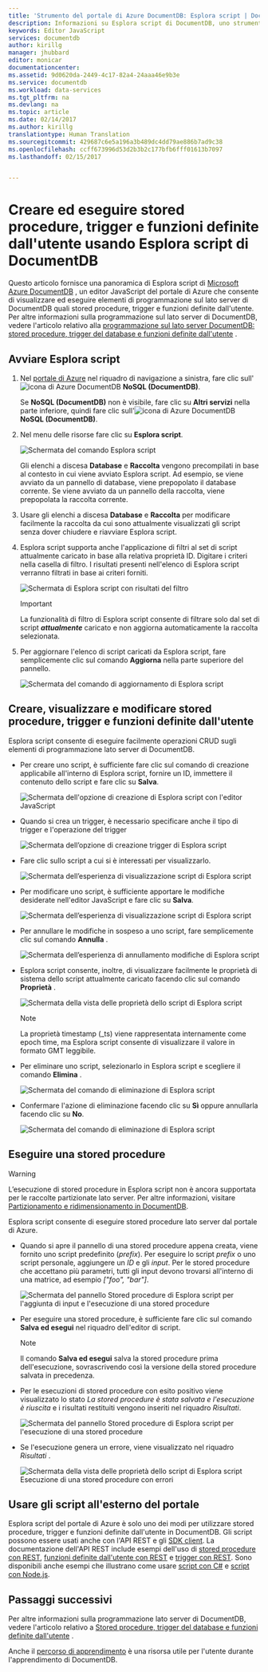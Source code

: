 ```yaml
---
title: 'Strumento del portale di Azure DocumentDB: Esplora script | Documentazione Microsoft'
description: Informazioni su Esplora script di DocumentDB, uno strumento del portale di Azure che consente di gestire elementi di programmazione sul lato server di DocumentDB quali stored procedure di JavaScript, trigger e funzioni definite dall&quot;utente.
keywords: Editor JavaScript
services: documentdb
author: kirillg
manager: jhubbard
editor: monicar
documentationcenter: 
ms.assetid: 9d0620da-2449-4c17-82a4-24aaa46e9b3e
ms.service: documentdb
ms.workload: data-services
ms.tgt_pltfrm: na
ms.devlang: na
ms.topic: article
ms.date: 02/14/2017
ms.author: kirillg
translationtype: Human Translation
ms.sourcegitcommit: 429687c6e5a196a3b489dc4dd79ae886b7ad9c38
ms.openlocfilehash: ccff673996d53d2b3b2c177bfb6fff01613b7097
ms.lasthandoff: 02/15/2017


---
```

# <a name="create-and-run-stored-procedures-triggers-and-user-defined-functions-using-the-documentdb-script-explorer"></a>Creare ed eseguire stored procedure, trigger e funzioni definite dall'utente usando Esplora script di DocumentDB
Questo articolo fornisce una panoramica di Esplora script di [Microsoft Azure DocumentDB](https://azure.microsoft.com/services/documentdb/) , un editor JavaScript del portale di Azure che consente di visualizzare ed eseguire elementi di programmazione sul lato server di DocumentDB quali stored procedure, trigger e funzioni definite dall'utente. Per altre informazioni sulla programmazione sul lato server di DocumentDB, vedere l'articolo relativo alla [programmazione sul lato server DocumentDB: stored procedure, trigger del database e funzioni definite dall'utente](documentdb-programming.md) .

## <a name="launch-script-explorer"></a>Avviare Esplora script
1. Nel [portale di Azure](https://portal.azure.com) nel riquadro di navigazione a sinistra, fare clic sull'![icona di Azure DocumentDB](./media/documentdb-query-collections-query-explorer/nosql-documentdb-portal-icon.png) **NoSQL (DocumentDB)**. 

    Se **NoSQL (DocumentDB)** non è visibile, fare clic su **Altri servizi** nella parte inferiore, quindi fare clic sull'![icona di Azure DocumentDB](./media/documentdb-query-collections-query-explorer/nosql-documentdb-portal-icon.png) **NoSQL (DocumentDB)**.
2. Nel menu delle risorse fare clic su **Esplora script**.
   
    ![Schermata del comando Esplora script](./media/documentdb-view-scripts/scriptexplorercommand.png)
   
    Gli elenchi a discesa **Database** e **Raccolta** vengono precompilati in base al contesto in cui viene avviato Esplora script.  Ad esempio, se viene avviato da un pannello di database, viene prepopolato il database corrente.  Se viene avviato da un pannello della raccolta, viene prepopolata la raccolta corrente.
3. Usare gli elenchi a discesa **Database** e **Raccolta** per modificare facilmente la raccolta da cui sono attualmente visualizzati gli script senza dover chiudere e riavviare Esplora script.  
4. Esplora script supporta anche l'applicazione di filtri al set di script attualmente caricato in base alla relativa proprietà ID.  Digitare i criteri nella casella di filtro. I risultati presenti nell'elenco di Esplora script verranno filtrati in base ai criteri forniti.
   
    ![Schermata di Esplora script con risultati del filtro](./media/documentdb-view-scripts/scriptexplorerfilterresults.png)

    > [!IMPORTANT] 
    > La funzionalità di filtro di Esplora script consente di filtrare solo dal set di script ***attualmente*** caricato e non aggiorna automaticamente la raccolta selezionata.

1. Per aggiornare l'elenco di script caricati da Esplora script, fare semplicemente clic sul comando **Aggiorna** nella parte superiore del pannello.
   
    ![Schermata del comando di aggiornamento di Esplora script](./media/documentdb-view-scripts/scriptexplorerrefresh.png)

## <a name="create-view-and-edit-stored-procedures-triggers-and-user-defined-functions"></a>Creare, visualizzare e modificare stored procedure, trigger e funzioni definite dall'utente
Esplora script consente di eseguire facilmente operazioni CRUD sugli elementi di programmazione lato server di DocumentDB.  

* Per creare uno script, è sufficiente fare clic sul comando di creazione applicabile all'interno di Esplora script, fornire un ID, immettere il contenuto dello script e fare clic su **Salva**.
  
    ![Schermata dell'opzione di creazione di Esplora script con l'editor JavaScript](./media/documentdb-view-scripts/scriptexplorercreatecommand.png)
* Quando si crea un trigger, è necessario specificare anche il tipo di trigger e l'operazione del trigger
  
    ![Schermata dell’opzione di creazione trigger di Esplora script](./media/documentdb-view-scripts/scriptexplorercreatetrigger.png)
* Fare clic sullo script a cui si è interessati per visualizzarlo.
  
    ![Schermata dell’esperienza di visualizzazione script di Esplora script](./media/documentdb-view-scripts/scriptexplorerviewscript.png)
* Per modificare uno script, è sufficiente apportare le modifiche desiderate nell'editor JavaScript e fare clic su **Salva**.
  
    ![Schermata dell’esperienza di visualizzazione script di Esplora script](./media/documentdb-view-scripts/scriptexplorereditscript.png)
* Per annullare le modifiche in sospeso a uno script, fare semplicemente clic sul comando **Annulla** .
  
    ![Schermata dell’esperienza di annullamento modifiche di Esplora script](./media/documentdb-view-scripts/scriptexplorerdiscardchanges.png)
* Esplora script consente, inoltre, di visualizzare facilmente le proprietà di sistema dello script attualmente caricato facendo clic sul comando **Proprietà** .
  
    ![Schermata della vista delle proprietà dello script di Esplora script](./media/documentdb-view-scripts/scriptproperties.png)
  
  > [!NOTE]
  > La proprietà timestamp (_ts) viene rappresentata internamente come epoch time, ma Esplora script consente di visualizzare il valore in formato GMT leggibile.
  > 
  > 
* Per eliminare uno script, selezionarlo in Esplora script e scegliere il comando **Elimina** .
  
    ![Schermata del comando di eliminazione di Esplora script](./media/documentdb-view-scripts/scriptexplorerdeletescript1.png)
* Confermare l'azione di eliminazione facendo clic su **Sì** oppure annullarla facendo clic su **No**.
  
    ![Schermata del comando di eliminazione di Esplora script](./media/documentdb-view-scripts/scriptexplorerdeletescript2.png)

## <a name="execute-a-stored-procedure"></a>Eseguire una stored procedure
> [!WARNING]
> L’esecuzione di stored procedure in Esplora script non è ancora supportata per le raccolte partizionate lato server. Per altre informazioni, visitare [Partizionamento e ridimensionamento in DocumentDB](documentdb-partition-data.md).
> 
> 

Esplora script consente di eseguire stored procedure lato server dal portale di Azure.

* Quando si apre il pannello di una stored procedure appena creata, viene fornito uno script predefinito (*prefix*). Per eseguire lo script *prefix* o uno script personale, aggiungere un *ID* e gli *input*. Per le stored procedure che accettano più parametri, tutti gli input devono trovarsi all'interno di una matrice, ad esempio *["foo", "bar"]*.
  
    ![Schermata del pannello Stored procedure di Esplora script per l'aggiunta di input e l'esecuzione di una stored procedure](./media/documentdb-view-scripts/documentdb-execute-a-stored-procedure-input.png)
* Per eseguire una stored procedure, è sufficiente fare clic sul comando **Salva ed esegui** nel riquadro dell'editor di script.
  
  > [!NOTE]
  > Il comando **Salva ed esegui** salva la stored procedure prima dell'esecuzione, sovrascrivendo così la versione della stored procedure salvata in precedenza.
  > 
  > 
* Per le esecuzioni di stored procedure con esito positivo viene visualizzato lo stato *La stored procedure è stata salvata e l'esecuzione è riuscita* e i risultati restituiti vengono inseriti nel riquadro *Risultati*.
  
    ![Schermata del pannello Stored procedure di Esplora script per l'esecuzione di una stored procedure](./media/documentdb-view-scripts/documentdb-execute-a-stored-procedure.png)
* Se l'esecuzione genera un errore, viene visualizzato nel riquadro *Risultati* .
  
    ![Schermata della vista delle proprietà dello script di Esplora script Esecuzione di una stored procedure con errori](./media/documentdb-view-scripts/documentdb-execute-a-stored-procedure-error.png)

## <a name="work-with-scripts-outside-the-portal"></a>Usare gli script all'esterno del portale
Esplora script del portale di Azure è solo uno dei modi per utilizzare stored procedure, trigger e funzioni definite dall'utente in DocumentDB. Gli script possono essere usati anche con l'API REST e gli [SDK client](documentdb-sdk-dotnet.md). La documentazione dell'API REST include esempi dell'uso di [stored procedure con REST](https://msdn.microsoft.com/library/azure/mt489092.aspx), [funzioni definite dall'utente con REST](https://msdn.microsoft.com/library/azure/dn781481.aspx) e [trigger con REST](https://msdn.microsoft.com/library/azure/mt489116.aspx). Sono disponibili anche esempi che illustrano come usare [script con C#](documentdb-dotnet-samples.md#server-side-programming-examples) e [script con Node.js](documentdb-nodejs-samples.md#server-side-programming-examples).

## <a name="next-steps"></a>Passaggi successivi
Per altre informazioni sulla programmazione lato server di DocumentDB, vedere l'articolo relativo a [Stored procedure, trigger del database e funzioni definite dall'utente](documentdb-programming.md) .

Anche il [percorso di apprendimento](https://azure.microsoft.com/documentation/learning-paths/documentdb/) è una risorsa utile per l'utente durante l'apprendimento di DocumentDB.  


